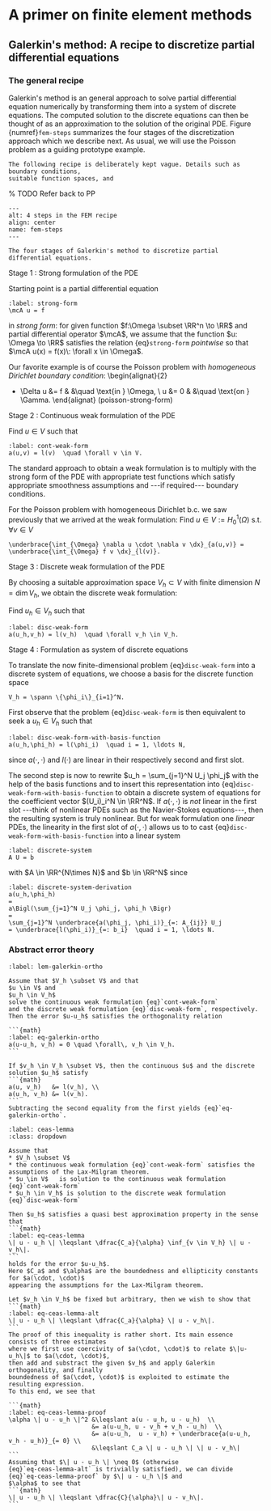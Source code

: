 # A primer on finite element methods

## Galerkin's method: A recipe to discretize partial differential equations

### The general recipe



Galerkin's method is an general approach to solve partial differential equation numerically 
by transforming them into a system of discrete equations. 
The computed solution to the discrete equations can then be thought of as an approximation
to the solution of the original PDE. Figure {numref}`fem-steps` summarizes the four stages
of the discretization approach which we describe next. As usual, we will use
the Poisson problem as a guiding prototype example.

```{note}
The following recipe is deliberately kept vague. Details such as boundary conditions,
suitable function spaces, and 
```

% TODO Refer back to PP

```{figure} ./fem_steps_stand_alone.png
---
alt: 4 steps in the FEM recipe
align: center
name: fem-steps
---

The four stages of Galerkin's method to discretize partial differential equations.
```

Stage 1 
: Strong formulation of the PDE

Starting point is a partial differential equation
```{math}
:label: strong-form
\mcA u = f 
```

in *strong form*: for given function $f:\Omega \subset \RR^n \to \RR$ and partial differential operator $\mcA$,
we assume that the function $u: \Omega \to  \RR$ satisfies
the relation {eq}`strong-form` *pointwise* so that $\mcA u(x) = f(x)\: \forall x \in \Omega$.

Our favorite example is of course the Poisson problem with *homogeneous Dirichlet boundary condition*:
\begin{alignat}{2}
- \Delta u  &= f & &\quad \text{in } \Omega, \\
         u  &= 0 & &\quad \text{on } \Gamma.
\end{alignat} (poisson-strong-form)

Stage 2
: Continuous weak formulation of the PDE

Find $u \in V$ such that
```{math}
:label: cont-weak-form
a(u,v) = l(v)  \quad \forall v \in V.
```

The standard approach to obtain a weak formulation is to multiply
with the strong form of the PDE with appropriate test functions
which satisfy appropriate smoothness assumptions and ---if required--- boundary conditions.

For the Poisson problem with homogeneous Dirichlet b.c. we saw previously that we arrived 
at the weak formulation:
Find $u \in V := H^1_0(\Omega)$ s.t. $\forall v \in V$
```{math}
\underbrace{\int_{\Omega} \nabla u \cdot \nabla v \dx}_{a(u,v)} = \underbrace{\int_{\Omega} f v \dx}_{l(v)}.
```

Stage 3
: Discrete weak formulation of the PDE

By choosing a suitable approximation space $V_h \subset V$
with finite dimension $N = \dim V_h$,
we obtain the discrete weak formulation:

Find $u_h \in V_h$ such that
```{math}
:label: disc-weak-form
a(u_h,v_h) = l(v_h)  \quad \forall v_h \in V_h.
```

Stage 4
: Formulation as system of discrete equations

To translate the now finite-dimensional problem {eq}`disc-weak-form` into a discrete
system of equations, we choose a basis for the discrete function space
```{math}
V_h = \spann \{\phi_i\}_{i=1}^N.
```

First observe that the problem {eq}`disc-weak-form` is then equivalent to
seek a $u_h \in V_h$ such that
```{math}
:label: disc-weak-form-with-basis-function
a(u_h,\phi_h) = l(\phi_i)  \quad i = 1, \ldots N,
```
since $a(\cdot, \cdot)$ and $l(\cdot)$
are linear in their respectively second and first slot.

The second step is now to rewrite $u_h = \sum_{j=1}^N U_j \phi_j$ with the help of the basis functions
and to insert this representation into {eq}`disc-weak-form-with-basis-function` to obtain
a discrete system of equations for the coefficient vector $(U_i)_i^N \in \RR^N$.
If $a(\cdot,\cdot)$ is *not* linear in the first slot ---think of nonlinear PDEs such as the Navier-Stokes equations---,
then the resulting system is truly nonlinear. But for weak formulation one *linear* PDEs, 
the linearity in the first slot of $a(\cdot, \cdot)$ allows us to to cast
{eq}`disc-weak-form-with-basis-function` into a linear system
```{math}
:label: discrete-system
A U = b
```
with $A \in \RR^{N\times N}$ and $b \in \RR^N$
since
```{math}
:label: discrete-system-derivation
a(u_h,\phi_h)
= 
a\Bigl(\sum_{j=1}^N U_j \phi_j, \phi_h \Bigr)
=
\sum_{j=1}^N \underbrace{a(\phi_j, \phi_i)}_{=: A_{ij}} U_j
= \underbrace{l(\phi_i)}_{=: b_i}  \quad i = 1, \ldots N.
```

### Abstract error theory

````{prf:lemma} Galerkin orthogonality
:label: lem-galerkin-ortho

Assume that $V_h \subset V$ and that
$u \in V$ and 
$u_h \in V_h$
solve the continuous weak formulation {eq}`cont-weak-form`
and the discrete weak formulation {eq}`disc-weak-form`, respectively.
Then the error $u-u_h$ satisfies the orthogonality relation

```{math}
:label: eq-galerkin-ortho
a(u-u_h, v_h) = 0 \quad \forall\, v_h \in V_h.
```

````

````{prf:proof}
If $v_h \in V_h \subset V$, then the continuous $u$ and the discrete solution $u_h$ satisfy
```{math}
a(u, v_h)   &= l(v_h), \\
a(u_h, v_h) &= l(v_h).
```
Subtracting the second equality from the first yields {eq}`eq-galerkin-ortho`.
````

````{prf:lemma} Cea's lemma
:label: ceas-lemma
:class: dropdown

Assume that 
* $V_h \subset V$ 
* the continuous weak formulation {eq}`cont-weak-form` satisfies the assumptions of the Lax-Milgram theorem.
* $u \in V$   is solution to the continuous weak formulation {eq}`cont-weak-form`
* $u_h \in V_h$ is solution to the discrete weak formulation {eq}`disc-weak-form`

Then $u_h$ satisfies a quasi best approximation property in the sense that
```{math}
:label: eq-ceas-lemma
\| u - u_h \| \leqslant \dfrac{C_a}{\alpha} \inf_{v \in V_h} \| u - v_h\|.
```
holds for the error $u-u_h$.
Here $C_a$ and $\alpha$ are the boundedness and ellipticity constants for $a(\cdot, \cdot)$
appearing the assumptions for the Lax-Milgram theorem.

````

````{prf:proof}
Let $v_h \in V_h$ be fixed but arbitrary, then we wish to show that
```{math}
:label: eq-ceas-lemma-alt
\| u - u_h \| \leqslant \dfrac{C_a}{\alpha} \| u - v_h\|.
```
The proof of this inequality is rather short. Its main essence consists of three estimates 
where we first use coercivity of $a(\cdot, \cdot)$ to relate $\|u-u_h\|$ to $a(\cdot, \cdot)$,
then add and substract the given $v_h$ and apply Galerkin orthogonality, and finally 
boundedness of $a(\cdot, \cdot)$ is exploited to estimate the resulting expression.
To this end, we see that

```{math}
:label: eq-ceas-lemma-proof
\alpha \| u - u_h \|^2 &\leqslant a(u - u_h, u - u_h)  \\
                       &= a(u-u_h, u - v_h + v_h - u_h)  \\ 
                       &= a(u-u_h,  u - v_h) + \underbrace{a(u-u_h, v_h - u_h)}_{= 0} \\
                       &\leqslant C_a \| u - u_h \| \| u - v_h\|
```
Assuming that $\| u - u_h \| \neq 0$ (otherwise 
{eq}`eq-ceas-lemma-alt` is trivially satisfied), we can divide {eq}`eq-ceas-lemma-proof` by $\| u - u_h \|$ and 
$\alpha$ to see that
```{math}
\| u - u_h \| \leqslant \dfrac{C}{\alpha}\| u - v_h\|.
``` 
````
